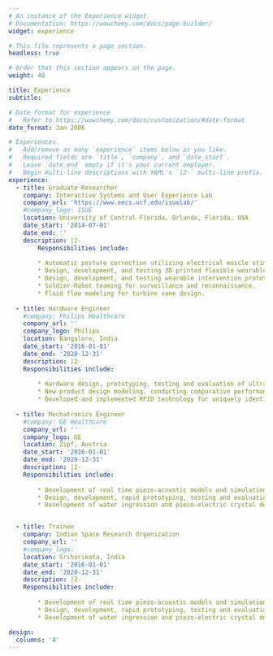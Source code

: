 ```yaml
---
# An instance of the Experience widget.
# Documentation: https://wowchemy.com/docs/page-builder/
widget: experience

# This file represents a page section.
headless: true

# Order that this section appears on the page.
weight: 40

title: Experience
subtitle:

# Date format for experience
#   Refer to https://wowchemy.com/docs/customization/#date-format
date_format: Jan 2006

# Experiences.
#   Add/remove as many `experience` items below as you like.
#   Required fields are `title`, `company`, and `date_start`.
#   Leave `date_end` empty if it's your current employer.
#   Begin multi-line descriptions with YAML's `|2-` multi-line prefix.
experience:
  - title: Graduate Researcher
    company: Interactive Systems and User Experience Lab
    company_url: 'https://www.eecs.ucf.edu/isuelab/'
    #company_logo: ISUE
    location: University of Central Florida, Orlando, Florida, USA
    date_start: '2014-07-01'
    date_end: ''
    description: |2-
        Responsibilities include:
        
        * Automatic posture correction utilizing electrical muscle stimulation.
        * Design, development, and testing 3D printed flexible wearables with embedded sensors.
        * Design, development, and testing wearable intervention prototype technology.
        * Soldier-Robot teaming for surveillance and reconnaissance.
        * Fluid flow modeling for turbine vane design.
        
  - title: Hardware Engineer
    #company: Philips Healthcare
    company_url: ''
    company_logo: Philips
    location: Bangalore, India
    date_start: '2016-01-01'
    date_end: '2020-12-31'
    description: |2-
    Responsibilities include:
        
        * Hardware design, prototyping, testing and evaluation of ultrasound probes.
        * New product design modeling, conducting comparative performance analysis with existing systems.
        * Developed and implemented RFID technology for uniquely identifying different varieties of probes and their compatibility with different ultrasound systems.
  
  - title: Mechatronics Engineer
    #company: GE Healthcare
    company_url: ''
    company_logo: GE
    location: Zipf, Austria
    date_start: '2016-01-01'
    date_end: '2020-12-31'
    description: |2-
    Responsibilities include:
        
        * Development of real time piezo-acoustic models and simulations for ultrasound wave propagation.
        * Design, development, rapid prototyping, testing and evaluation of new ultrasound probes with mechanical and electronic components.
        * Development of water ingression and piezo-electric crystal deformation simulations.


  - title: Trainee
    company: Indian Space Research Organization
    company_url: ''
    #company_logo: 
    location: Sriharikota, India
    date_start: '2016-01-01'
    date_end: '2020-12-31'
    description: |2-
    Responsibilities include:
        
        * Development of real time piezo-acoustic models and simulations for ultrasound wave propagation.
        * Design, development, rapid prototyping, testing and evaluation of new ultrasound probes with mechanical and electronic components.
        * Development of water ingression and piezo-electric crystal deformation simulations.

design:
  columns: '4'
---
```

